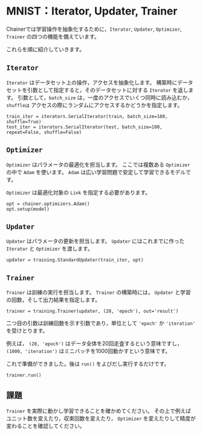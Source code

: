 # MNIST：Iterator, Updater, Trainer

Chainerでは学習操作を抽象化するために，`Iterator`, `Updater`, `Optimizer`, `Trainer` の四つの機能を備えています。

これらを順に紹介していきます。

## `Iterator`

`Iterator` はデータセット上の操作，アクセスを抽象化します。
構築時にデータセットを引数として指定すると，そのデータセットに対する `Iterator` を返します。
引数として，`batch_size` は，一度のアクセスでいくつ同時に読み込むか， `shuffleは` アクセスの際にランダムにアクセスするかどうかを指定します。

```
train_iter = iterators.SerialIterator(train, batch_size=100, shuffle=True)
test_iter = iterators.SerialIterator(test, batch_size=100, repeat=False, shuffle=False)
```

## `Optimizer`

`Optimizer` はパラメータの最適化を担当します。
ここでは複数ある `Optimizer` の中で `Adam` を使います。
`Adam` は広い学習問題で安定して学習できるモデルです。

`Optimizer` は最適化対象の `Link` を指定する必要があります。

```
opt = chainer.optimizers.Adam()
opt.setup(model)
```

## `Updater`

`Updater` はパラメータの更新を担当します。
`Updater` にはこれまでに作った `Iterator` と `Optimizer` を渡します。

```
updater = training.StandardUpdater(train_iter, opt)
```

## `Trainer`

`Trainer` は訓練の実行を担当します。
`Trainer` の構築時には， `Updater` と学習の回数，そして出力結果を指定します。

```
trainer = training.Trainer(updater, (20, 'epoch'), out='result')
```

二つ目の引数は訓練回数を示す引数であり，単位として `'epoch'` か `'iteration'` を受けとります。

例えば， `(20, 'epoch')` はデータ全体を20回走査するという意味ですし， `(1000, 'iteration')` はミニバッチを1000回動かすという意味です。

これで準備ができました。後は `run()` をよびだし実行するだけです。

```
trainer.run()
```

## 課題

`Trainer` を実際に動かし学習できることを確かめてください。
その上で例えばユニット数を変えたり，収束回数を変えたり， `Optimizer` を変えたりして精度が変わることを確認してください。

